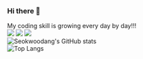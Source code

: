 ### Hi there 👋<br>
My coding skill is growing  every day by day!!!<br>
<img src="https://img.shields.io/badge/JavaScript-F7DF1E?style=flat-square&logo=JavaScript&logoColor=black"/> <img src="https://img.shields.io/badge/HTML5-E34F26?style=flat-square&logo=HTML5&logoColor=white"/> <img src="https://img.shields.io/badge/React-61DAFB?style=flat-square&logo=React&logoColor=black"/><br>
![Seokwoodang's GitHub stats](https://github-readme-stats.vercel.app/api?username=Seokwoodang&show_icons=true&theme=dark)<br>
![Top Langs](https://github-readme-stats.vercel.app/api/top-langs/?username=Seokwoodang&layout=compact&theme=dark)
